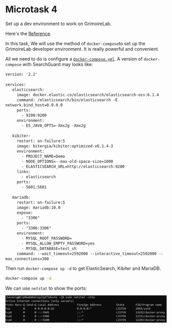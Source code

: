 # Microtask 4
Set up a dev environment to work on GrimoireLab.

Here's the [Reference](https://github.com/chaoss/grimoirelab-sirmordred/blob/master/Getting-Started.md#getting-started-).

In this task, We will use the method of `docker-compose`to set up the GrimoireLab developer environment. It is really powerful and convenient.

All we need to do is configure a [`docker-compose.yml`](./docker-compose.yml). A version of `docker-compose` with SearchGuard may looks like: 

 ```docker-compose
version: '2.2'

services:
    elasticsearch:
      image: docker.elastic.co/elasticsearch/elasticsearch-oss:6.1.4
      command: /elasticsearch/bin/elasticsearch -E network.bind_host=0.0.0.0
      ports:
        - 9200:9200
      environment:
        - ES_JAVA_OPTS=-Xms2g -Xmx2g

    kibiter:
      restart: on-failure:5
      image: bitergia/kibiter:optimized-v6.1.4-3
      environment:
        - PROJECT_NAME=Demo
        - NODE_OPTIONS=--max-old-space-size=1000
        - ELASTICSEARCH_URL=http://elasticsearch:9200
      links:
        - elasticsearch
      ports:
        - 5601:5601

    mariadb:
      restart: on-failure:5
      image: mariadb:10.0
      expose:
        - "3306"
      ports:
        - "3306:3306"
      environment:
        - MYSQL_ROOT_PASSWORD=
        - MYSQL_ALLOW_EMPTY_PASSWORD=yes
        - MYSQL_DATABASE=test_sh
      command: --wait_timeout=2592000 --interactive_timeout=2592000 --max_connections=300
 ```   

Then run `docker-compose up -d` to get ElasticSearch, Kibiter and MariaDB.
```bash
docker-compose up -d
```

We can use `netstat` to show the ports:

![setup-dev-env](./images/setup-dev-env.png)

